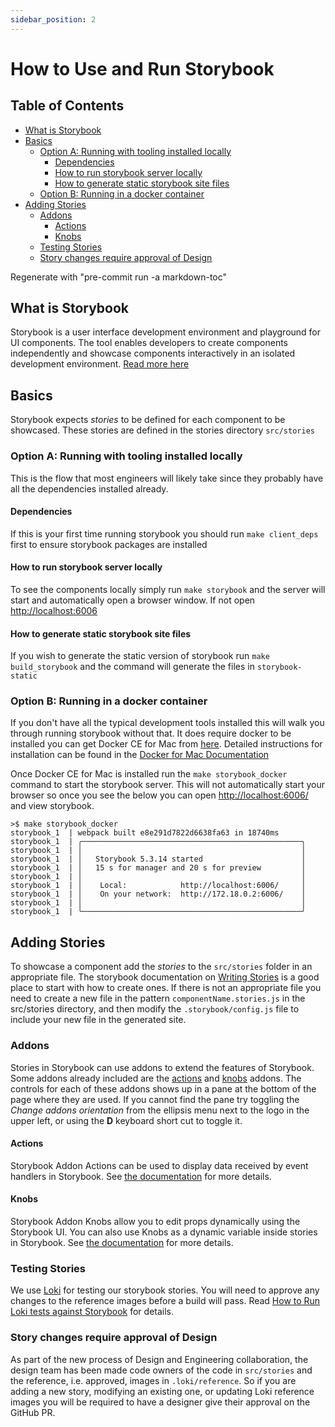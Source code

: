 ```yaml
---
sidebar_position: 2
---
```


# How to Use and Run Storybook

## Table of Contents

<!-- toc -->

* [What is Storybook](#what-is-storybook)
* [Basics](#basics)
  * [Option A: Running with tooling installed locally](#option-a-running-with-tooling-installed-locally)
    * [Dependencies](#dependencies)
    * [How to run storybook server locally](#how-to-run-storybook-server-locally)
    * [How to generate static storybook site files](#how-to-generate-static-storybook-site-files)
  * [Option B: Running in a docker container](#option-b-running-in-a-docker-container)
* [Adding Stories](#adding-stories)
  * [Addons](#addons)
    * [Actions](#actions)
    * [Knobs](#knobs)
  * [Testing Stories](#testing-stories)
  * [Story changes require approval of Design](#story-changes-require-approval-of-design)

Regenerate with "pre-commit run -a markdown-toc"

<!-- tocstop -->

## What is Storybook

Storybook is a user interface development environment and playground for UI components. The tool enables developers to create components independently and showcase components interactively in an isolated development environment. [Read more here](https://storybook.js.org/docs/basics/introduction/)

## Basics

Storybook expects _stories_ to be defined for each component to be showcased. These stories are defined in the stories directory `src/stories`

### Option A: Running with tooling installed locally

This is the flow that most engineers will likely take since they probably have all the dependencies installed already.

#### Dependencies

If this is your first time running storybook you should run `make client_deps` first to ensure storybook packages are installed

#### How to run storybook server locally

To see the components locally simply run `make storybook` and the server will start and automatically open a browser window. If not open [http://localhost:6006](http://localhost:6006)

#### How to generate static storybook site files

If you wish to generate the static version of storybook run `make build_storybook` and the command will generate the files in `storybook-static`

### Option B: Running in a docker container

If you don't have all the typical development tools installed this will walk you through running storybook without that. It does require docker to be installed you can get Docker CE for Mac from [here](https://download.docker.com/mac/stable/Docker.dmg). Detailed instructions for installation can be found in the [Docker for Mac Documentation](https://docs.docker.com/docker-for-mac/install/)

Once Docker CE for Mac is installed run the `make storybook_docker` command to start the storybook server. This will not automatically start your browser so once you see the below you can open [http://localhost:6006/](http://localhost:6006/) and view storybook.

```console
>$ make storybook_docker
storybook_1  | webpack built e8e291d7822d6638fa63 in 18740ms
storybook_1  | ╭─────────────────────────────────────────────────╮
storybook_1  | │                                                 │
storybook_1  | │   Storybook 5.3.14 started                      │
storybook_1  | │   15 s for manager and 20 s for preview         │
storybook_1  | │                                                 │
storybook_1  | │    Local:            http://localhost:6006/     │
storybook_1  | │    On your network:  http://172.18.0.2:6006/    │
storybook_1  | │                                                 │
storybook_1  | ╰─────────────────────────────────────────────────╯
```

## Adding Stories

To showcase a component add the _stories_ to the `src/stories` folder in an appropriate file. The storybook documentation on [Writing Stories](https://storybook.js.org/docs/basics/writing-stories/) is a good place to start with how to create ones. If there is not an appropriate file you need to create a new file in the pattern `componentName.stories.js` in the src/stories directory, and then modify the `.storybook/config.js` file to include your new file in the generated site.

### Addons

Stories in Storybook can use addons to extend the features of Storybook. Some addons already included are the [actions](https://github.com/storybookjs/storybook/tree/master/addons/actions) and [knobs](https://github.com/storybookjs/storybook/tree/master/addons/knobs) addons. The controls for each of these addons shows up in a pane at the bottom of the page where they are used. If you cannot find the pane try toggling the _Change addons orientation_ from the ellipsis menu next to the logo in the upper left, or using the **D** keyboard short cut to toggle it.

#### Actions

Storybook Addon Actions can be used to display data received by event handlers in Storybook. See [the documentation](https://github.com/storybookjs/storybook/tree/master/addons/actions) for more details.

#### Knobs

Storybook Addon Knobs allow you to edit props dynamically using the Storybook UI. You can also use Knobs as a dynamic variable inside stories in Storybook. See [the documentation](https://github.com/storybookjs/storybook/tree/master/addons/knobs) for more details.

### Testing Stories

We use [Loki](https://loki.js.org/) for testing our storybook stories. You will need to approve any changes to the reference images before a build will pass. Read [How to Run Loki tests against Storybook](https://github.com/transcom/mymove/wiki/run-loki-tests-against-storybook) for details.

### Story changes require approval of Design

As part of the new process of Design and Engineering collaboration, the design team has been made code owners of the code in `src/stories` and the reference, i.e. approved, images in `.loki/reference`. So if you are adding a new story, modifying an existing one, or updating Loki reference images you will be required to have a designer give their approval on the GitHub PR.
